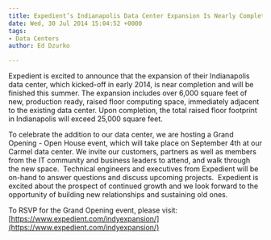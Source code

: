 ```yaml
---
title: Expedient’s Indianapolis Data Center Expansion Is Nearly Complete
date: Wed, 30 Jul 2014 15:04:52 +0000
tags:
- Data Centers
author: Ed Dzurko

---
```

Expedient is excited to announce that the expansion of their Indianapolis data center, which kicked-off in early 2014, is near completion and will be finished this summer. The expansion includes over 6,000 square feet of new, production ready, raised floor computing space, immediately adjacent to the existing data center. Upon completion, the total raised floor footprint in Indianapolis will exceed 25,000 square feet. 

To celebrate the addition to our data center, we are hosting a Grand Opening - Open House event, which will take place on September 4th at our Carmel data center. We invite our customers, partners as well as members from the IT community and business leaders to attend, and walk through the new space.  Technical engineers and executives from Expedient will be on-hand to answer questions and discuss upcoming projects.  Expedient is excited about the prospect of continued growth and we look forward to the opportunity of building new relationships and sustaining old ones. 

To RSVP for the Grand Opening event, please visit: [https://www.expedient.com/indyexpansion/](https://www.expedient.com/indyexpansion/)